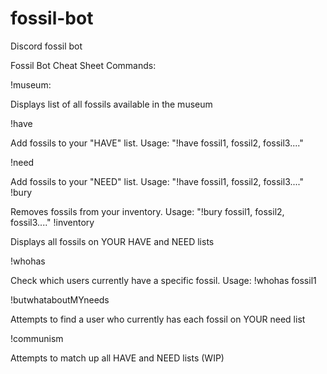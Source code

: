 # fossil-bot
Discord fossil bot

Fossil Bot Cheat Sheet
Commands:

!museum:

Displays list of all fossils available in the museum

!have

Add fossils to your "HAVE" list. Usage: "!have fossil1, fossil2, fossil3...."

!need

Add fossils to your "NEED" list. Usage: "!have fossil1, fossil2, fossil3...."
!bury

Removes fossils from your inventory. Usage: "!bury fossil1, fossil2, fossil3...."
!inventory

Displays all fossils on YOUR HAVE and NEED lists

!whohas <fossil>
  
Check which users currently have a specific fossil. Usage: !whohas fossil1

!butwhataboutMYneeds

Attempts to find a user who currently has each fossil on YOUR need list

!communism

Attempts to match up all HAVE and NEED lists (WIP)

